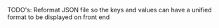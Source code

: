 TODO's:
Reformat JSON file so the keys and values can have a unified format to be displayed on front end